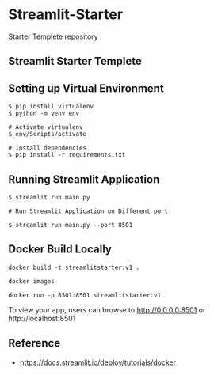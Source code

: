 # Streamlit-Starter
Starter Templete repository

## Streamlit Starter Templete 

## Setting up Virtual Environment
```
$ pip install virtualenv
$ python -m venv env

# Activate virtualenv
$ env/Scripts/activate

# Install dependencies
$ pip install -r requirements.txt

```

## Running Streamlit Application

```
$ streamlit run main.py

# Run Streamlit Application on Different port

$ streamlit run main.py --port 8501

```

## Docker Build Locally

```
docker build -t streamlitstarter:v1 .

docker images

docker run -p 8501:8501 streamlitstarter:v1

```
To view your app, users can browse to http://0.0.0.0:8501 or http://localhost:8501


## Reference 
- https://docs.streamlit.io/deploy/tutorials/docker





